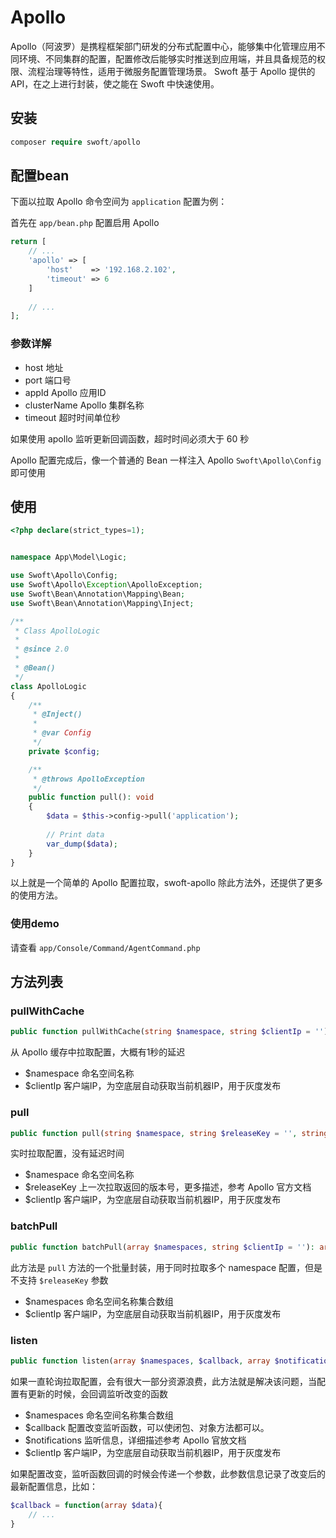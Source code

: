 # Apollo

Apollo（阿波罗）是携程框架部门研发的分布式配置中心，能够集中化管理应用不同环境、不同集群的配置，配置修改后能够实时推送到应用端，并且具备规范的权限、流程治理等特性，适用于微服务配置管理场景。
Swoft 基于 Apollo 提供的 API，在之上进行封装，使之能在 Swoft 中快速使用。

## 安装

```php
composer require swoft/apollo
```

## 配置bean

下面以拉取 Apollo 命令空间为 `application` 配置为例：

首先在 `app/bean.php` 配置启用 Apollo

```php
return [
    // ...
    'apollo' => [
        'host'    => '192.168.2.102',
        'timeout' => 6
    ]
    
    // ...
];
```

### 参数详解

- host 地址
- port 端口号
- appId Apollo 应用ID
- clusterName Apollo 集群名称
- timeout 超时时间单位秒

<p class="tip"> 如果使用 apollo 监听更新回调函数，超时时间必须大于 60 秒 </p>

Apollo 配置完成后，像一个普通的 Bean 一样注入 Apollo `Swoft\Apollo\Config` 即可使用

## 使用

```php
<?php declare(strict_types=1);


namespace App\Model\Logic;

use Swoft\Apollo\Config;
use Swoft\Apollo\Exception\ApolloException;
use Swoft\Bean\Annotation\Mapping\Bean;
use Swoft\Bean\Annotation\Mapping\Inject;

/**
 * Class ApolloLogic
 *
 * @since 2.0
 *
 * @Bean()
 */
class ApolloLogic
{
    /**
     * @Inject()
     *
     * @var Config
     */
    private $config;

    /**
     * @throws ApolloException
     */
    public function pull(): void
    {
        $data = $this->config->pull('application');
        
        // Print data
        var_dump($data);
    }
}
```

以上就是一个简单的 Apollo 配置拉取，swoft-apollo 除此方法外，还提供了更多的使用方法。

### 使用demo

请查看 `app/Console/Command/AgentCommand.php`

## 方法列表

### pullWithCache

```php
public function pullWithCache(string $namespace, string $clientIp = ''): array
```

从 Apollo 缓存中拉取配置，大概有1秒的延迟


- $namespace 命名空间名称
- $clientIp 客户端IP，为空底层自动获取当前机器IP，用于灰度发布

### pull

```php
public function pull(string $namespace, string $releaseKey = '', string $clientIp = ''): array
```

实时拉取配置，没有延迟时间

- $namespace 命名空间名称
- $releaseKey 上一次拉取返回的版本号，更多描述，参考 Apollo 官方文档
- $clientIp 客户端IP，为空底层自动获取当前机器IP，用于灰度发布

### batchPull

```php
public function batchPull(array $namespaces, string $clientIp = ''): array
```
此方法是 `pull` 方法的一个批量封装，用于同时拉取多个 namespace 配置，但是不支持 `$releaseKey` 参数

- $namespaces 命名空间名称集合数组
- $clientIp 客户端IP，为空底层自动获取当前机器IP，用于灰度发布

### listen

```php
public function listen(array $namespaces, $callback, array $notifications = [], string $clientIp = ''): void
```

如果一直轮询拉取配置，会有很大一部分资源浪费，此方法就是解决该问题，当配置有更新的时候，会回调监听改变的函数

- $namespaces 命名空间名称集合数组
- $callback 配置改变监听函数，可以使闭包、对象方法都可以。
- $notifications 监听信息，详细描述参考 Apollo 官放文档
- $clientIp 客户端IP，为空底层自动获取当前机器IP，用于灰度发布


如果配置改变，监听函数回调的时候会传递一个参数，此参数信息记录了改变后的最新配置信息，比如：

```php
$callback = function(array $data){
    // ...
}
```
